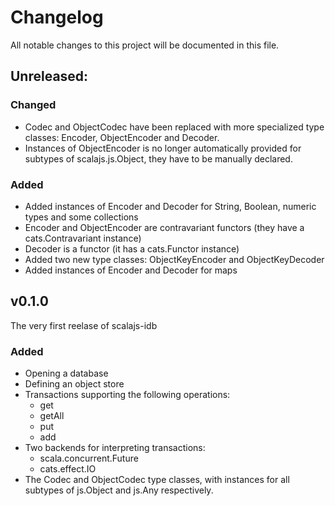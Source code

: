 # Changelog
All notable changes to this project will be documented in this file.

## Unreleased:

### Changed

- Codec and ObjectCodec have been replaced with more specialized type classes: Encoder, ObjectEncoder
and Decoder.
- Instances of ObjectEncoder is no longer automatically provided for subtypes of scalajs.js.Object, they have
to be manually declared.

### Added

- Added instances of Encoder and Decoder for String, Boolean, numeric types and some collections
- Encoder and ObjectEncoder are contravariant functors (they have a cats.Contravariant instance)
- Decoder is a functor (it has a cats.Functor instance)
- Added two new type classes: ObjectKeyEncoder and ObjectKeyDecoder
- Added instances of Encoder and Decoder for maps

## v0.1.0

The very first reelase of scalajs-idb

### Added

- Opening a database
- Defining an object store
- Transactions supporting the following operations:
  - get
  - getAll
  - put
  - add
- Two backends for interpreting transactions:
  - scala.concurrent.Future
  - cats.effect.IO
- The Codec and ObjectCodec type classes, with instances for all subtypes of js.Object and js.Any respectively.

    
